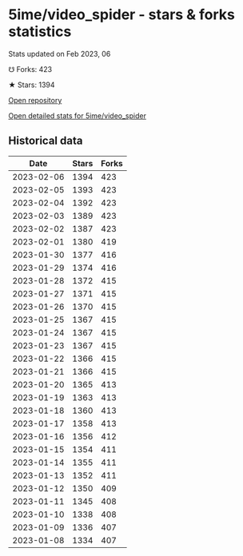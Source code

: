 # 5ime/video_spider - stars & forks statistics

Stats updated on Feb 2023, 06

☋ Forks: 423

★ Stars: 1394

[Open repository](https://github.com/5ime/video_spider)

[Open detailed stats for 5ime/video_spider](https://reviewgithub.com/rep/5ime/video_spider)

## Historical data
| Date | Stars | Forks |
|------|-------|-------|
| 2023-02-06 | 1394 | 423 | 
| 2023-02-05 | 1393 | 423 | 
| 2023-02-04 | 1392 | 423 | 
| 2023-02-03 | 1389 | 423 | 
| 2023-02-02 | 1387 | 423 | 
| 2023-02-01 | 1380 | 419 | 
| 2023-01-30 | 1377 | 416 | 
| 2023-01-29 | 1374 | 416 | 
| 2023-01-28 | 1372 | 415 | 
| 2023-01-27 | 1371 | 415 | 
| 2023-01-26 | 1370 | 415 | 
| 2023-01-25 | 1367 | 415 | 
| 2023-01-24 | 1367 | 415 | 
| 2023-01-23 | 1367 | 415 | 
| 2023-01-22 | 1366 | 415 | 
| 2023-01-21 | 1366 | 415 | 
| 2023-01-20 | 1365 | 413 | 
| 2023-01-19 | 1363 | 413 | 
| 2023-01-18 | 1360 | 413 | 
| 2023-01-17 | 1358 | 413 | 
| 2023-01-16 | 1356 | 412 | 
| 2023-01-15 | 1354 | 411 | 
| 2023-01-14 | 1355 | 411 | 
| 2023-01-13 | 1352 | 411 | 
| 2023-01-12 | 1350 | 409 | 
| 2023-01-11 | 1345 | 408 | 
| 2023-01-10 | 1338 | 408 | 
| 2023-01-09 | 1336 | 407 | 
| 2023-01-08 | 1334 | 407 | 

